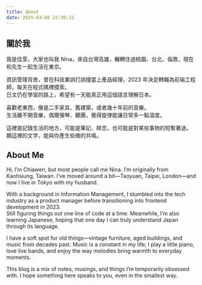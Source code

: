 ```yaml
---
title: About
date: 2025-03-08 22:30:22
---
```

## 關於我
我是佳雯，大家也叫我 Nina，來自台灣高雄，輾轉住過桃園、台北、倫敦，現在和先生一起生活在東京。  

資訊管理背景，曾在科技業誤打誤撞當上產品經理，2023 年決定轉職為前端工程師，每天在程式碼裡摸索。  
日文仍在學習的路上，希望有一天能真正用這個語言理解日本。  

喜歡老東西，像是二手家具、舊建築，或者幾十年前的音樂。  
生活離不開音樂，偶爾彈琴、聽團，覺得旋律能讓日常多一點溫度。

這裡是記錄生活的地方，可能是筆記、碎念，也可能是對某些事物的短暫著迷。  
願這裡的文字，能與你產生些微的共鳴。 
   

## About Me
Hi, I’m Chiawen, but most people call me Nina. 
I’m originally from Kaohsiung, Taiwan. I’ve moved around a bit—Taoyuan, Taipei, London—and now I live in Tokyo with my husband.

With a background in Information Management, I stumbled into the tech industry as a product manager before transitioning into frontend development in 2023.   
Still figuring things out one line of code at a time. Meanwhile, I’m also learning Japanese, hoping that one day I can truly understand Japan through its language.

I have a soft spot for old things—vintage furniture, aged buildings, and music from decades past. Music is a constant in my life; I play a little piano, love live bands, and enjoy the way melodies bring warmth to everyday moments.

This blog is a mix of notes, musings, and things I’m temporarily obsessed with. 
I hope something here speaks to you, even in the smallest way.